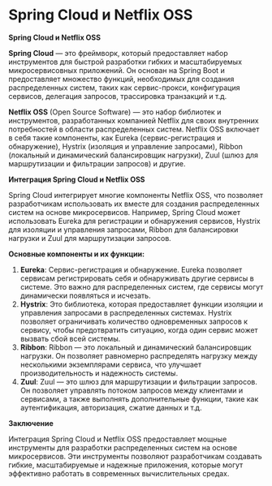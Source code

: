 # Spring Cloud и Netflix OSS

**Spring Cloud и Netflix OSS**

**Spring Cloud** — это фреймворк, который предоставляет набор инструментов для быстрой разработки гибких и масштабируемых микросервисовных приложений. Он основан на Spring Boot и предоставляет множество функций, необходимых для создания распределенных систем, таких как сервис-прокси, конфигурация сервисов, делегация запросов, трассировка транзакций и т.д.

**Netflix OSS** (Open Source Software) — это набор библиотек и инструментов, разработанных компанией Netflix для своих внутренних потребностей в области распределенных систем. Netflix OSS включает в себя такие компоненты, как Eureka (сервис-регистрация и обнаружение), Hystrix (изоляция и управление запросами), Ribbon (локальный и динамический балансировщик нагрузки), Zuul (шлюз для маршрутизации и фильтрации запросов) и другие.

**Интеграция Spring Cloud и Netflix OSS**

Spring Cloud интегрирует многие компоненты Netflix OSS, что позволяет разработчикам использовать их вместе для создания распределенных систем на основе микросервисов. Например, Spring Cloud может использовать Eureka для регистрации и обнаружения сервисов, Hystrix для изоляции и управления запросами, Ribbon для балансировки нагрузки и Zuul для маршрутизации запросов.

**Основные компоненты и их функции:**

1. **Eureka**: Сервис-регистрация и обнаружение. Eureka позволяет сервисам регистрировать себя и обнаруживать другие сервисы в системе. Это важно для распределенных систем, где сервисы могут динамически появляться и исчезать.
2. **Hystrix**: Это библиотека, которая предоставляет функции изоляции и управления запросами в распределенных системах. Hystrix позволяет ограничивать количество одновременных запросов к сервису, чтобы предотвратить ситуацию, когда один сервис может вызвать сбой всей системы.
3. **Ribbon**: Ribbon — это локальный и динамический балансировщик нагрузки. Он позволяет равномерно распределять нагрузку между несколькими экземплярами сервиса, что улучшает производительность и надежность системы.
4. **Zuul**: Zuul — это шлюз для маршрутизации и фильтрации запросов. Он позволяет управлять потоком запросов между клиентами и сервисами, а также выполнять дополнительные функции, такие как аутентификация, авторизация, сжатие данных и т.д.

**Заключение**

Интеграция Spring Cloud и Netflix OSS предоставляет мощные инструменты для разработки распределенных систем на основе микросервисов. Эти инструменты позволяют разработчикам создавать гибкие, масштабируемые и надежные приложения, которые могут эффективно работать в современных вычислительных средах.
